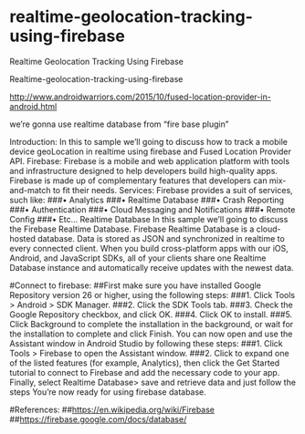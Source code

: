 # realtime-geolocation-tracking-using-firebase

Realtime Geolocation Tracking Using Firebase

Realtime-geolocation-tracking-using-firebase 

http://www.androidwarriors.com/2015/10/fused-location-provider-in-android.html


we’re gonna use realtime database from “fire base plugin”

Introduction:
In this to sample we’ll going to discuss how to track a mobile device geoLocation in realtime using firebase and Fused Location Provider API.
Firebase:
Firebase is a mobile and web application platform with tools and infrastructure designed to help developers build high-quality apps. Firebase is made up of complementary features that developers can mix-and-match to fit their needs.
Services:
Firebase provides a suit of services, such like:
###•	Analytics
###•	Realtime Database
###•	Crash Reporting
###•	Authentication
###•	Cloud Messaging and Notifications
###•	Remote Config
###•	Etc…
Realtime Database
In this sample we’ll going to discuss the Firebase Realtime Database.
Firebase Realtime Database is a cloud-hosted database. Data is stored as JSON and synchronized in realtime to every connected client. When you build cross-platform apps with our iOS, Android, and JavaScript SDKs, all of your clients share one Realtime Database instance and automatically receive updates with the newest data.



#Connect to firebase:
##First make sure you have installed Google Repository version 26 or higher, using the following steps:
###1.	Click Tools > Android > SDK Manager.
###2.	Click the SDK Tools tab.
###3.	Check the Google Repository checkbox, and click OK.
###4.	Click OK to install.
###5.	Click Background to complete the installation in the background, or wait for the installation to complete and click Finish.
You can now open and use the Assistant window in Android Studio by following these steps:
###1.	Click Tools > Firebase to open the Assistant window.
###2.	Click to expand one of the listed features (for example, Analytics), then click the Get Started tutorial to connect to Firebase and add the necessary code to your app.
Finally, select Realtime Database> save and retrieve data and just follow the steps
You’re now ready for using firebase database.



#References:
##https://en.wikipedia.org/wiki/Firebase 
##https://firebase.google.com/docs/database/
